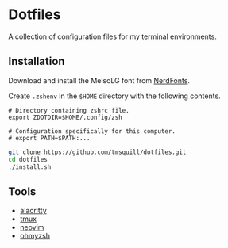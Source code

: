 # Dotfiles

A collection of configuration files for my terminal environments.

## Installation

Download and install the MelsoLG font from [NerdFonts](https://www.nerdfonts.com/font-downloads).

Create `.zshenv` in the `$HOME` directory with the following contents.

```
# Directory containing zshrc file.
export ZDOTDIR=$HOME/.config/zsh

# Configuration specifically for this computer.
# export PATH=$PATH:...
```

```bash
git clone https://github.com/tmsquill/dotfiles.git
cd dotfiles
./install.sh
```

## Tools

- [alacritty](https://github.com/alacritty/alacritty)
- [tmux](https://github.com/tmux/tmux)
- [neovim](https://github.com/neovim/neovim)
- [ohmyzsh](https://github.com/ohmyzsh/ohmyzsh)
